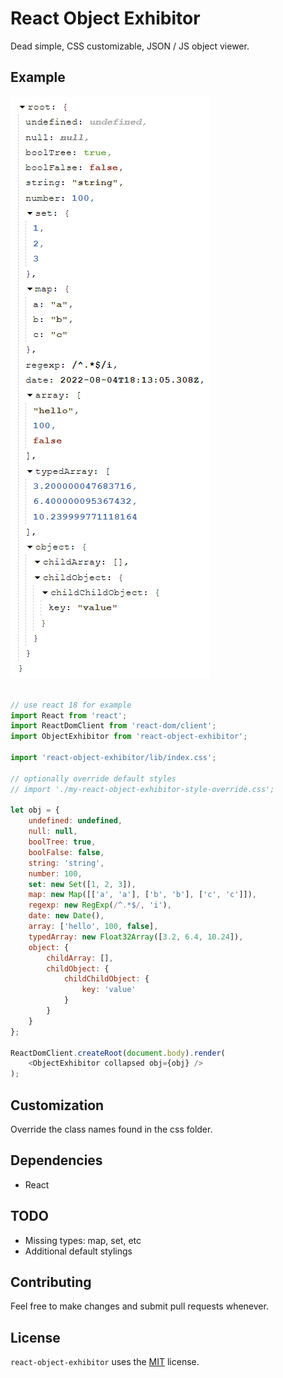# React Object Exhibitor

Dead simple, CSS customizable, JSON / JS object viewer.

## Example

![screenshot1](https://raw.githubusercontent.com/obsius/react-object-exhibitor/master/doc/screenshot.png "Example")

```js

// use react 18 for example
import React from 'react';
import ReactDomClient from 'react-dom/client';
import ObjectExhibitor from 'react-object-exhibitor';

import 'react-object-exhibitor/lib/index.css';

// optionally override default styles
// import './my-react-object-exhibitor-style-override.css';

let obj = {
	undefined: undefined,
	null: null,
	boolTree: true,
	boolFalse: false,
	string: 'string',
	number: 100,
	set: new Set([1, 2, 3]),
	map: new Map([['a', 'a'], ['b', 'b'], ['c', 'c']]),
	regexp: new RegExp(/^.*$/, 'i'),
	date: new Date(),
	array: ['hello', 100, false],
	typedArray: new Float32Array([3.2, 6.4, 10.24]),
	object: {
		childArray: [],
		childObject: {
			childChildObject: {
				key: 'value'
			}
		}
	}
};

ReactDomClient.createRoot(document.body).render(
	<ObjectExhibitor collapsed obj={obj} />
);
```

## Customization

Override the class names found in the css folder.

## Dependencies

- React

## TODO

- Missing types: map, set, etc
- Additional default stylings

## Contributing
Feel free to make changes and submit pull requests whenever.

## License
`react-object-exhibitor` uses the [MIT](https://opensource.org/licenses/MIT) license.